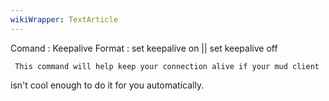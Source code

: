 ```yaml
---
wikiWrapper: TextArticle
---
```

Comand  : Keepalive
Format  : set keepalive on || set keepalive off

     This command will help keep your connection alive if your mud client
isn't cool enough to do it for you automatically.  
